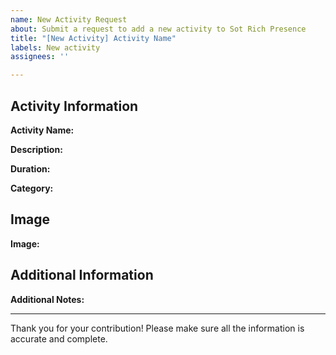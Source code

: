 ```yaml
---
name: New Activity Request
about: Submit a request to add a new activity to Sot Rich Presence
title: "[New Activity] Activity Name"
labels: New activity
assignees: ''

---
```


## Activity Information

**Activity Name:**
<!-- Please provide the name of the activity -->

**Description:**
<!-- Please provide a brief description of the activity -->

**Duration:**
<!-- Please provide the duration of the activity on a scale from 1 to 5 -->

**Category:**
<!-- Please specify the category this activity should belong to -->

## Image

**Image:**
<!-- Please attach an image that represents the activity -->

## Additional Information

**Additional Notes:**
<!-- Any additional information or context about the activity -->

---

Thank you for your contribution! Please make sure all the information is accurate and complete.
